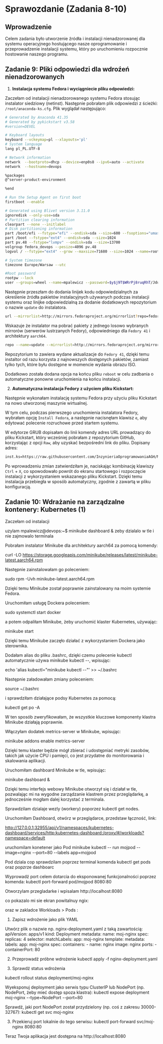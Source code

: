 # Sprawozdanie (Zadania 8-10)

## Wprowadzenie

Celem zadania było utworzenie źródła i instalacji nienadzorowanej dla systemu operacyjnego hostującego nasze oprogramowanie i przeprowadzenie instalacji systemu, który po uruchomieniu rozpocznie hostowanie naszego programu.

## Zadanie 9: Pliki odpowiedzi dla wdroźeń nienadzorowanych

1. **Instalacja systemu Fedora i wyciągniecie pliku odpowiedzi:**

Zaczełam od instalacji nienadzorowanego systemu Fedora stosując instalator siedziowy (netinst). Następnie pobrałam plik odpowiedzi z ścieżki: `/root/anaconda-ks.cfg`. Plik wyglądał następująco:

``` bash
# Generated by Anaconda 41.35
# Generated by pykickstart v3.58
#version=DEVEL

# Keyboard layouts
keyboard --vckeymap=pl --xlayouts='pl'
# System language
lang pl_PL.UTF-8

# Network information
network  --bootproto=dhcp --device=enp0s8 --ipv6=auto --activate
network  --hostname=devops

%packages
@^server-product-environment

%end

# Run the Setup Agent on first boot
firstboot --enable

# Generated using Blivet version 3.11.0
ignoredisk --only-use=sda
# Partition clearing information
clearpart --none --initlabel
# Disk partitioning information
part /boot/efi --fstype="efi" --ondisk=sda --size=600 --fsoptions="umask=0077,shortname=winnt"
part /boot --fstype="ext4" --ondisk=sda --size=1024
part pv.48 --fstype="lvmpv" --ondisk=sda --size=13700
volgroup fedora_devops --pesize=4096 pv.48
logvol / --fstype="ext4" --grow --maxsize=71680 --size=1024 --name=root --vgname=fedora_devops

# System timezone
timezone Europe/Warsaw --utc

#Root password
rootpw --lock
user --groups=wheel --name=mpalewicz --password=$y$j9T$WRrPj8ruqRhT/Jdus.DBcaJL$pWYQ/nbxtIYHk/3kZA0ToBjINDoFvZ9DzSa0LxpTFJ5 --iscrypted --gecos="Małgorz"
```

Następnie przeszłam do dodania linijek kodu odpowiedzialnych za określenie źródła pakietów instalacyjnych używanych podczas instalacji systemu oraz linijke odpowiedzialną za dodanie dodatkowych repozytorium o nazwie `update` do instalatora.

```bash
url --mirrorlist=http://mirrors.fedoraproject.org/mirrorlist?repo=fedora-41&arch=aarch64
```
Wskazuje że instalator ma pobrać pakiety z jednego losowo wybranych mirrorów (serwerów lustrzanych Fedory), odpowiedniego dla `Fedory 41` i architektury `aarch64`.

```bash
repo --name=update --mirrorlist=http://mirrors.fedoraproject.org/mirrorlist?repo=updates-released-f41&arch=aarch64
```
Repozytorium to zawiera wydane aktualizacje do `Fedory 41`, dzięki temu instaltor od razu korzysta z najnowszych dostępnych pakietów, zamiast tylko tych, które byłu dostępne w momencie wydania obrazu ISO.

Dodatkowo została dodana opcja na końcu pliku `reboot` w celu zadbania o automatyczne ponowne uruchomienia na końcu instalacji.
 

2. **Automatyczna instalacja Fedory z użyciem pliku Kickstart:** 

Następnie wykonałam instalację systemu Fedora przy użyciu pliku Kickstart na nowo utworzonej maszynie wirtualnej. 

W tym celu, podczas pierwszego uruchomienia instalatora Fedory, wybrałam opcję `Install Fedora`, a następnie nacisnęłam klawisz `e`, aby edytować polecenie rozruchowe przed startem systemu.

W edytorze GRUB dopisałam do linii komendy adres URL prowadzący do pliku Kickstart, który wcześniej pobrałam z repozytorium GitHub, korzystając z opcji `Raw`, aby uzyskać bezpośredni link do pliku. Dopisany adres:

```bash
inst.ks=https://raw.githubusercontent.com/InzynieriaOprogramowaniaAGH/MDO2025_INO/refs/heads/MP417124/INO/GCL02/MP417124/Sprawozdanie3/anaconda-ks.cfg
```

Po wprowadzeniu zmian zatwierdziłam je, naciskając kombinację klawiszy `Ctrl` + `X`, co spowodowało powrót do ekranu startowego i rozpoczęcie instalacji z wykorzystaniem wskazanego pliku Kickstart. Dzięki temu instalacja przebiegła w sposób automatyczny, zgodnie z zawartą w pliku konfiguracją.


## Zadanie 10: Wdrażanie na zarządzalne kontenery: Kubernetes (1)

Zaczełam od instalacji 

uzylam mpalewicz@devops:~$ minikube dashboard & zeby dzialalo w tle i nie zajmowalo terminala


Pobrałam instalator Minikube dla architektury aarch64 za pomocą komendy:

curl -LO https://storage.googleapis.com/minikube/releases/latest/minikube-latest.aarch64.rpm

Następnie zainstalowałam go poleceniem:

sudo rpm -Uvh minikube-latest.aarch64.rpm

Dzięki temu Minikube został poprawnie zainstalowany na moim systemie Fedora.


Uruchomiłam usługę Dockera poleceniem:

sudo systemctl start docker

a potem odpaliłam Minikube, żeby uruchomić klaster Kubernetes, używając:

minikube start

Dzięki temu Minikube zaczęło działać z wykorzystaniem Dockera jako sterownika.


Dodałam alias do pliku .bashrc, dzięki czemu polecenie kubectl automatycznie używa minikube kubectl --, wpisując:

echo 'alias kubectl="minikube kubectl --"' >> ~/.bashrc

Następnie załadowałam zmiany poleceniem:

source ~/.bashrc

i sprawdziłam działające podsy Kubernetes za pomocą:

kubectl get po -A

W ten sposób zweryfikowałam, że wszystkie kluczowe komponenty klastra Minikube działają poprawnie.



Włączyłam dodatek metrics-server w Minikube, wpisując:

minikube addons enable metrics-server

Dzięki temu klaster będzie mógł zbierać i udostępniać metryki zasobów, takich jak użycie CPU i pamięci, co jest przydatne do monitorowania i skalowania aplikacji.

Uruchomiłam dashboard Minikube w tle, wpisując:

minikube dashboard &

Dzięki temu interfejs webowy Minikube otworzył się i działał w tle, pozwalając mi na wygodne zarządzanie klastrem przez przeglądarkę, a jednocześnie mogłam dalej korzystać z terminala.



Sprawdzilam dzialaje wezly (workery)
poporzez kubectl get nodes.

 Uruchomiłam Dashboard, otwórz w przeglądarce, przedstaw łączność, link:

 http://127.0.0.1:32955/api/v1/namespaces/kubernetes-dashboard/services/http:kubernetes-dashboard:/proxy/#/workloads?namespace=default

 uruchomilam konetener jako Pod 
 minikube kubectl -- run mojpod --image=nginx --port=80 --labels app=mojpod

 Pod dziala cop sprawdzilam poprzez terminal komenda kubectl get pods oraz popzrze dashboarc

 Wyprowadź port celem dotarcia do eksponowanej funkcjonalności poprzez komenda:
 kubectl port-forward pod/mojpod 8080:80

 Otworzylam przegladarke i wpisalam http://localhost:8080

 co pokazalo mi sie ekran powitalnuy ngix:

 oraz w zakladce Workloads > Pods :






 1. Zapisz wdrożenie jako plik YAML

Utwórz plik o nazwie np. nginx-deployment.yaml z taką zawartością:
apiVersion: apps/v1
kind: Deployment
metadata:
  name: moj-nginx
spec:
  replicas: 4
  selector:
    matchLabels:
      app: moj-nginx
  template:
    metadata:
      labels:
        app: moj-nginx
    spec:
      containers:
      - name: nginx
        image: nginx
        ports:
        - containerPort: 80

2. Przeprowadź próbne wdrożenie
kubectl apply -f nginx-deployment.yaml

3. Sprawdź status wdrożenia


kubectl rollout status deployment/moj-nginx

 


 Wyeksponuj deployment jako serwis typu ClusterIP lub NodePort (np. NodePort, żeby mieć dostęp spoza klastra):
 kubectl expose deployment moj-nginx --type=NodePort --port=80

 
  Sprawdź, jaki port NodePort został przydzielony (np. coś z zakresu 30000-32767):
  kubectl get svc moj-nginx

3. Przekieruj port lokalnie do tego serwisu:
  kubectl port-forward svc/moj-nginx 8080:80

Teraz Twoja aplikacja jest dostępna na http://localhost:8080

